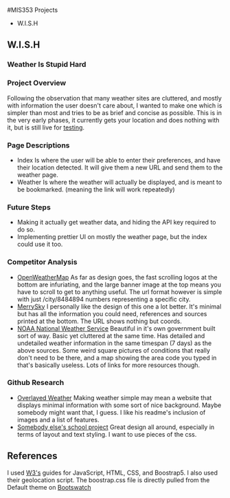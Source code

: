 #MIS353 Projects
* W.I.S.H

## W.I.S.H
### Weather Is Stupid Hard

### Project Overview
Following the observation that many weather sites are cluttered, and mostly with information the user doesn't care about, I wanted to make one which is simpler than most and tries to be as brief and concise as possible. This is in the very early phases, it currently gets your location and does nothing with it, but is still live for [testing](lolfuckyou.com/mis353/index.html).

### Page Descriptions
* Index    Is where the user will be able to enter their preferences, and have their location detected. It will give them a new URL and send them to the weather page.
* Weather   Is where the weather will actually be displayed, and is meant to be bookmarked. (meaning the link will work repeatedly)

### Future Steps
* Making it actually get weather data, and hiding the API key required to do so.
* Implementing prettier UI on mostly the weather page, but the index could use it too.

### Competitor Analysis

* [OpenWeatherMap](https://openweathermap.org/city/4815352)
As far as design goes, the fast scrolling logos at the bottom are infuriating, and the  large banner image at the top means you have to scroll to get to anything useful. The url format however is simple with just /city/8484894 numbers representing a specific city. 
* [MerrySky](https://merrysky.net)
I personally like the design of this one a lot better. It's minimal but has all the information you could need, references and sources printed at the bottom. The URL shows nothing but coords.
* [NOAA National Weather Service](https://www.weather.gov/mob/forecast)
Beautiful in it's own government built sort of way. Basic yet cluttered at the same time. Has detailed and undetailed weather information in the same timespan (7 days) as the above sources. Some weird square pictures of conditions that really don't need to be there, and a map showing the area code you typed in that's basically useless. Lots of links for more resources though.

### Github Research
* [Overlayed Weather](https://github.com/jvicu2001/Simple-Weather-Overlay) Making weather simple may mean a website that displays minimal information with some sort of nice background. Maybe somebody might want that, I guess. I like his readme's inclusion of images and a list of features.
* [Somebody else's school project](https://github.com/R0shish/weather-site) Great design all around, especially in terms of layout and text styling. I want to use pieces of the css.

## References
I used [W3's](w3schools.com) guides for JavaScript, HTML, CSS, and Boostrap5. I also used their geolocation script. The boostrap.css file is directly pulled from the Default theme on [Bootswatch](Bootswatch.com)
